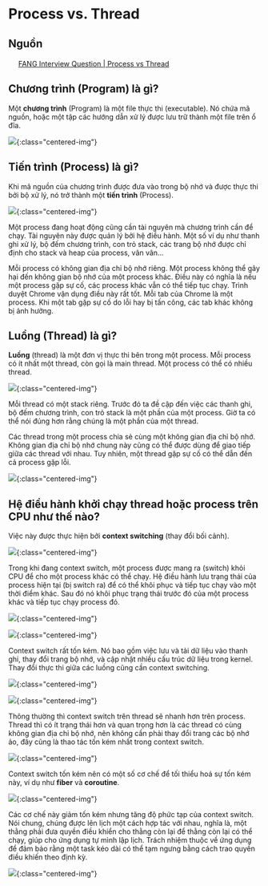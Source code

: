 # Process vs. Thread

## Nguồn

<img src="../../assets/images/bytebytego.png" width="16" height="16"/> [FANG Interview Question | Process vs Thread](https://www.youtube.com/watch?v=4rLW7zg21gI)

## Chương trình (Program) là gì?

Một **chương trình** (Program) là một file thực thi (executable). Nó chứa mã nguồn, hoặc một tập các hướng dẫn xử lý được lưu trữ thành một file trên ổ đĩa.

![](../assets/ByteByteGo/process_vs_thread/figure1.png){:class="centered-img"}

## Tiến trình (Process) là gì?

Khi mã nguồn của chương trình được đưa vào trong bộ nhớ và được thực thi bởi bộ xử lý, nó trở thành một **tiến trình** (Process).

![](../assets/ByteByteGo/process_vs_thread/figure2.png){:class="centered-img"}

Một process đang hoạt động cũng cần tài nguyên mà chương trình cần để chạy. Tài nguyên này được quản lý bởi hệ điều hành. Một số ví dụ như thanh ghi xử lý, bộ đếm chương trình, con trỏ stack, các trang bộ nhớ được chỉ định cho stack và heap của process, vân vân...

Mỗi process có không gian địa chỉ bộ nhớ riêng. Một process không thể gây hại đến không gian bộ nhớ của một process khác. Điều này có nghĩa là nếu một process gặp sự cố, các process khác vẫn có thể tiếp tục chạy. Trình duyệt Chrome vận dụng điều này rất tốt. Mỗi tab của Chrome là một process. Khi một tab gặp sự cố do lỗi hay bị tấn công, các tab khác không bị ảnh hưởng.

## Luồng (Thread) là gì?

**Luồng** (thread) là một đơn vị thực thi bên trong một process. Mỗi process có ít nhất một thread, còn gọi là main thread. Một process có thể có nhiều thread.

![](../assets/ByteByteGo/process_vs_thread/figure3.png){:class="centered-img"}

Mỗi thread có một stack riêng. Trước đó ta đề cập đến việc các thanh ghi, bộ đếm chương trình, con trỏ stack là một phần của một process. Giờ ta có thể nói đúng hơn rằng chúng là một phần của một thread.

Các thread trong một process chia sẻ cùng một không gian địa chỉ bộ nhớ. Không gian địa chỉ bộ nhớ chung này cũng có thể được dùng để giao tiếp giữa các thread với nhau. Tuy nhiên, một thread gặp sự cố có thể dẫn đến cả process gặp lỗi.

![](../assets/ByteByteGo/process_vs_thread/figure4.png){:class="centered-img"}

## Hệ điều hành khởi chạy thread hoặc process trên CPU như thế nào?

Việc này được thực hiện bởi **context switching** (thay đổi bối cảnh).

![](../assets/ByteByteGo/process_vs_thread/figure5.png){:class="centered-img"}

Trong khi đang context switch, một process được mang ra (switch) khỏi CPU để cho một process khác có thể chạy. Hệ điều hành lưu trạng thái của process hiện tại (bị switch ra) để có thể khôi phục và tiếp tục chạy vào một thời điểm khác. Sau đó nó khôi phục trạng thái trước đó của một process khác và tiếp tục chạy process đó.

![](../assets/ByteByteGo/process_vs_thread/figure6.png){:class="centered-img"}

![](../assets/ByteByteGo/process_vs_thread/figure7.png){:class="centered-img"}

Context switch rất tốn kém. Nó bao gồm việc lưu và tải dữ liệu vào thanh ghi, thay đổi trang bộ nhớ, và cập nhật nhiều cấu trúc dữ liệu trong kernel. Thay đổi thực thi giữa các luồng cũng cần context switching.

![](../assets/ByteByteGo/process_vs_thread/figure8.png){:class="centered-img"}

![](../assets/ByteByteGo/process_vs_thread/figure9.png){:class="centered-img"}

Thông thường thì context switch trên thread sẽ nhanh hơn trên process. Thread thì có ít trạng thái hơn và quan trọng hơn là các thread có cùng không gian địa chỉ bộ nhớ, nên không cần phải thay đổi trang các bộ nhớ ảo, đây cũng là thao tác tốn kém nhất trong context switch.

![](../assets/ByteByteGo/process_vs_thread/figure10.png){:class="centered-img"}

Context switch tốn kém nên có một số cơ chế để tối thiểu hoá sự tốn kém này, ví dụ như **fiber** và **coroutine**.

![](../assets/ByteByteGo/process_vs_thread/figure11.png){:class="centered-img"}

Các cơ chế này giảm tốn kém nhưng tăng độ phức tạp của context switch. Nói chung, chúng được lên lịch một cách hợp tác với nhau, nghĩa là, một thằng phải đưa quyền điều khiển cho thằng còn lại để thằng còn lại có thể chạy, giúp cho ứng dụng tự mình lập lịch. Trách nhiệm thuộc về ứng dụng để đảm bảo rằng một task kéo dài có thể tạm ngưng bằng cách trao quyền điều khiến theo định kỳ.

![](../assets/ByteByteGo/process_vs_thread/figure12.png){:class="centered-img"}
